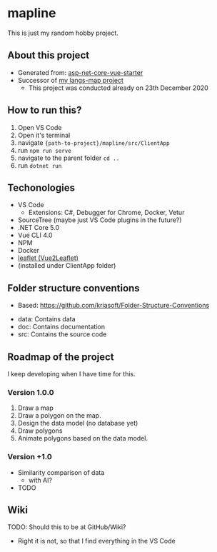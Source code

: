 # mapline
This is just my random hobby project. 

## About this project
 - Generated from: [asp-net-core-vue-starter](https://github.com/SoftwareAteliers/asp-net-core-vue-starter)
 - Successor of [my langs-map project](https://github.com/saku-kaarakainen/langs-map)
     - This project was conducted already on 23th December 2020    

## How to run this?
 1. Open VS Code
 2. Open it's terminal
 3. navigate `{path-to-project}/mapline/src/ClientApp`
 4. run `npm run serve`
 5. navigate to the parent folder `cd ..`
 6. run `dotnet run`

## Techonologies
 - VS Code
     - Extensions: C#, Debugger for Chrome, Docker, Vetur
 - SourceTree (maybe just VS Code plugins in the future?)
 - .NET Core 5.0
 - Vue CLI 4.0
 - NPM
 - Docker
 - [leaflet (Vue2Leaflet)](https://github.com/vue-leaflet/Vue2Leaflet)
 - (installed under ClientApp folder)

 ## Folder structure conventions
  - Based: https://github.com/kriasoft/Folder-Structure-Conventions
  * data: Contains data
  * doc: Contains documentation
  * src: Contains the source code


## Roadmap of the project
I keep developing when I have time for this.

### Version 1.0.0
1. Draw a map
2. Draw a polygon on the map.
3. Design the data model (no database yet)
4. Draw polygons
5. Animate polygons based on the data model.

### Version +1.0
 - Similarity comparison of data
      - with AI?
 - TODO

 ## Wiki
 TODO: Should this to be at GitHub/Wiki?
  - Right it is not, so that I find everything in the VS Code